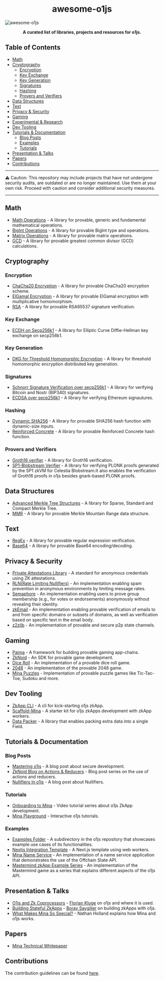 <h1 align="center"> awesome-o1js</h1>

![awesome-o1js](https://github.com/user-attachments/assets/b9c8bccc-a1cd-4d9f-80a3-6b11029146a0)

**<p align="center">A curated list of libraries, projects and resources for o1js.</p>**

## Table of Contents


- [Math](#math)
- [Cryptography](#cryptography)
    - [Encryption](#encryption)
    - [Key Exchange](#key-exchange)
    - [Key Generation](#key-generation)
    - [Signatures](#signatures)
    - [Hashing](#hashing)
    - [Provers and Verifiers](#provers-and-verifiers)
- [Data Structures](#data-structures)
- [Text](#text)
- [Privacy & Security](#privacy--security)
- [Gaming](#gaming)
- [Experimental & Research](#experimental--research)
- [Dev Tooling](#dev-tooling)
- [Tutorials & Documentation](#tutorials--documentation)
    - [Blog Posts](#blog-posts)
    - [Examples](#examples)
    - [Tutorials](#tutorials)
- [Presentation & Talks](#presentation--talks)
- [Papers](#papers)
- [Contributions](#contributions)

---

:warning: Caution: This repository may include projects that have not undergone security audits, are outdated or are no longer maintained. Use them at your own risk. Proceed with caution and consider additional security measures.

---

## Math

- [Math Operations](https://github.com/yunus433/o1js-math) - A library for provable, generic and fundamental mathematical operations.
- [BigInt Operations](https://github.com/boray/o1js-bigint)  - A library for provable BigInt type and operations.
- [Matrix Operations](https://github.com/Vishalkulkarni45/o1js-matrix) - A library for provable matrix operations.
- [GCD](https://github.com/PaimaStudios/o1js-gcd)  - A library for provable greatest common divisor (GCD) calculations.

## Cryptography

### Encryption

- [ChaCha20 Encryption](https://github.com/0x471/o1js-chacha20/tree/main) - A library for provable ChaCha20 encryption scheme.
- [ElGamal Encryption](https://github.com/Trivo25/o1js-elgamal) -  A library for provable ElGamal encryption with multiplicative homomorphism.
- [RSA](https://github.com/Shigoto-dev19/o1js-rsa/tree/main) - A library for provable RSA65537 signature verification.

### Key Exchange

- [ECDH on Secp256k1](https://github.com/0x471/o1js-ecdh-secp256k1) - A library for Elliptic Curve Diffie-Hellman key exchange on secp256k1.

### Key Generation

- [DKG for Threshold Homomorphic Encryption](https://github.com/auxo-zk/Distributed-key-generation) - A library for threshold homomorphic encryption distributed key generation.

### Signatures

- [Schnorr Signature Verification over secp256k1](https://github.com/0x471/o1js-schnorr-secp256k1) - A library for verifying Bitcoin and Nostr (BIP340) signatures.
- [ECDSA over secp256k1](https://github.com/45930/ethereum-mina-signatures) -  A library for verifying Ethereum signautures.

### Hashing

- [Dynamic SHA256](https://github.com/Shigoto-dev19/o1js-dynamic-sha256) - A library for provable SHA256 hash function with dynamic-size inputs.
- [Reinforced Concrete](https://github.com/rymnc/reinforced-concrete-impls/) - A library for provable Reinforced Concrete hash function.

### Provers and Verifiers

- [Groth16 verifier](https://github.com/onurinanc/o1js-groth16) - A library for Groth16 verification.
- [ SP1-Blobstream Verifier](https://github.com/geometers/o1js-blobstream) - A library for verifying PLONK proofs generated by the SP1 zkVM for Celestia Blobstream.It also enables the verification of Groth16 proofs in o1js besides gnark-based PLONK proofs.
  
## Data Structures

- [Advanced Merkle Tree Structures](https://github.com/plus3-labs/o1js-merkle) - A library for Sparse, Standard and Compact Merkle Tree.
- [MMR](https://github.com/codekaya/Mina_MMR) - A library for provable Merkle Mountain Range data structure.
  
## Text

- [RegEx](https://github.com/Shigoto-dev19/zk-regex-o1js) -  A library for provable regular expression verification.
- [Base64](https://github.com/Shigoto-dev19/o1js-base64/tree/main) - A library for provable Base64 encoding/decoding.

## Privacy & Security

- [Private Attestations Library](https://github.com/zksecurity/mina-attestations) - A standard for anonymous credentials using ZK attestations.
- [RLN(Rate Limiting Nullifiers)](https://github.com/0x471/o1js-rln) - An implementation enabling spam prevention in anonymous environments by limiting message rates.
- [Semaphore](https://github.com/Socialcap-app/semaphore-sdk) - An implementation enabling users to prove group membership (e.g., for votes or endorsements) anonymously without revealing their identity.
- [zkEmail](https://github.com/Shigoto-dev19/zk-email-o1js) - An implementation enabling provable verification of emails to and from specific domains or subsets of domains, as well as verification based on specific text in the email body.
- [z2zlib](https://github.com/Yeshilabs/z2zlib/tree/version/0.0.1) - An implementation of provable and secure p2p state channels.

## Gaming

- [Paima](https://github.com/PaimaStudios/paima-engine) - A framework for building provable gaming app-chains.
- [ZkNoid](https://github.com/ZkNoid/store) - An SDK for provable game development.
- [Dice Roll](https://github.com/YofiY/zk-dice-roll) - An implementation of a provable dice roll game.
- [2048](https://github.com/Chomtana/2048-o1js) - An implementation of the provable 2048 game.
- [Mina Puzzles](https://github.com/0xStruct/mina-puzzles) - Implementation of provable puzzle games like Tic-Tac-Toe, Sudoku and more.

## Dev Tooling

- [ZkApp CLI](https://github.com/o1-labs/zkapp-cli) - A cli for kick-starting o1js zkApp. 
- [Scaffold-Mina](https://github.com/DeMonkeyCoder/scaffold-mina) - A starter kit for o1js zkApps development with zkApp workers.
- [Data Packer](https://github.com/45930/o1js-pack) - A library that enables packing extra data into a single Field.
  
## Tutorials & Documentation

### Blog Posts
- [Mastering o1js](https://medium.com/veridise/mastering-o1js-on-mina-four-key-strategies-for-secure-development-fff3a3f4f6d1) - A blog post about secure development.
- [ZkNoid Blog on Actions & Reducers](https://medium.com/zknoid/mina-action-reducers-guide-why-we-need-them-81b6836c1700) - Blog post series on the use of actions and reducers.
- [Nullifiers In o1js](https://www.o1labs.org/blog/the-many-saints-of-privacy-nullifiers-in-o1js) - A blog post about Nullifiers.

### Tutorials
- [Onboarding to Mina](https://www.youtube.com/watch?v=bJ6BRvFpyk4&list=PLNwigD3FQvjBvYunrf_v2v7lGSeIOpAkx) - Video tutorial series about o1js ZkApp development.
- [Mina Playground](https://www.minaplayground.com/) - Interactive o1js tutorials.

### Examples
- [Examples Folder](https://github.com/o1-labs/o1js/tree/main/src/examples) - A subdirectory in the o1js repository that showcases example use cases of its functionalities.
- [Nextjs Integration Template](https://github.com/o1-labs-XT/next-js-integration-example) - A Next.js template using web workers.
- [Mina Name Service](https://github.com/o1-labs-XT/name-service-example) - An implementation of a name service application that demonstrates the use of the Offchain State API.
- [Mastermind zkApp Example Series](https://github.com/Shigoto-dev19/mina-mastermind/) -  An implementation of the Mastermind game as a series that explains different aspects of the o1js API.

## Presentation & Talks

- [O1js and Zk Coprocessors](https://www.youtube.com/watch?v=2OroIELozJg) - [Florian Kluge](https://x.com/zktrivo) on o1js and where it is used.
- [Building Stateful ZkApps](https://www.youtube.com/watch?v=aMWDh4minG4) - [Boray Saygilier](https://x.com/boraysaygilier) on building zkApps with o1js.
- [What Makes Mina So Special?](https://www.youtube.com/watch?v=-fG0JLtYlJE) - Nathan Holland explains how Mina and o1js works.
  
## Papers
- [Mina Technical Whitepaper](https://minaprotocol.com/wp-content/uploads/technicalWhitepaper.pdf)

## Contributions

The contribution guidelines can be found [here](https://github.com/navigators-exploration-team/awesome-o1js/blob/main/CONTRIBUTING.md).
